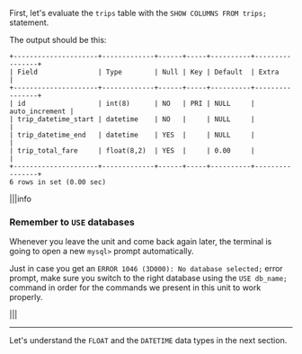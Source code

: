 First, let's evaluate the `trips` table with the `SHOW COLUMNS FROM trips;` statement.

The output should be this:

```
+---------------------+-------------+------+-----+----------+----------------+
| Field               | Type        | Null | Key | Default  | Extra          |
+---------------------+-------------+------+-----+----------+----------------+
| id                  | int(8)      | NO   | PRI | NULL     | auto_increment |
| trip_datetime_start | datetime    | NO   |     | NULL     |                |
| trip_datetime_end   | datetime    | YES  |     | NULL     |                |
| trip_total_fare     | float(8,2)  | YES  |     | 0.00     |                |
+---------------------+-------------+------+-----+----------+----------------+
6 rows in set (0.00 sec)
```

|||info
### Remember to `USE` databases
Whenever you leave the unit and come back again later, the terminal is going to open a new `mysql>` prompt automatically. 

Just in case you get an `ERROR 1046 (3D000): No database selected;` error prompt, make sure you switch to the right database using the `USE db_name;` command in order for the commands we present in this unit to work properly.

|||

---

Let's understand the `FLOAT` and the `DATETIME` data types in the next section.